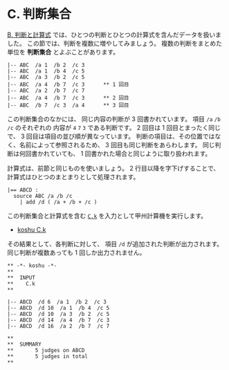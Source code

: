# C. 判断集合


[B. 判断と計算式][B] では、ひとつの判断とひとつの計算式を含んだデータを扱いました。
この節では、判断を複数に増やしてみましょう。
複数の判断をまとめた単位を **判断集合** とよぶことがあります。

```text
|-- ABC  /a 1  /b 2  /c 3
|-- ABC  /a 1  /b 4  /c 5
|-- ABC  /a 3  /b 2  /c 5
|-- ABC  /a 4  /b 7  /c 3      ** 1 回目
|-- ABC  /a 2  /b 7  /c 7
|-- ABC  /a 4  /b 7  /c 3      ** 2 回目
|-- ABC  /b 7  /c 3  /a 4      ** 3 回目
```

この判断集合のなかには、
同じ内容の判断が 3 回書かれています。
項目 `/a` `/b` `/c` のそれぞれの
内容が `4` `7` `3` である判断です。
2 回目は 1 回目とまったく同じで、
3 回目は項目の並び順が異なっています。
判断の項目は、その位置ではなく、名前によって参照されるため、
3 回目も同じ判断をあらわします。
同じ判断は何回書かれていても、
1 回書かれた場合と同じように取り扱われます。

計算式は、前節と同じものを使いましょう。
2 行目以降を字下げすることで、
計算式はひとつのまとまりとして処理されます。

```
|== ABCD :
  source ABC /a /b /c
    | add /d ( /a + /b + /c )
```

この判断集合と計算式を含む [`C.k`][C.k]
を入力として甲州計算機を実行します。

* [koshu C.k]

その結果として、各判断に対して、
項目 `/d` が追加された判断が出力されます。
同じ判断が複数あっても 1 回しか出力されません。

```text
** -*- koshu -*-
**  
**  INPUT
**    C.k
**    

|-- ABCD  /d 6  /a 1  /b 2  /c 3
|-- ABCD  /d 10  /a 1  /b 4  /c 5
|-- ABCD  /d 10  /a 3  /b 2  /c 5
|-- ABCD  /d 14  /a 4  /b 7  /c 3
|-- ABCD  /d 16  /a 2  /b 7  /c 7

**  
**  SUMMARY
**       5 judges on ABCD
**       5 judges in total
**
```


[B]:    ../B
[C.k]:  C.k
[koshu C.k]: INOUT.md

